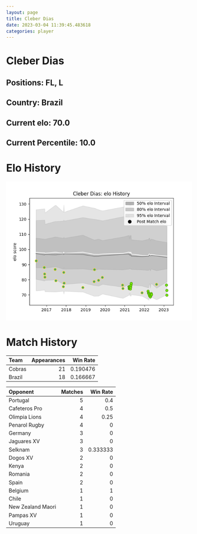 ```yaml
---  
layout: page  
title: Cleber Dias  
date: 2023-03-04 11:39:45.483618  
categories: player  
---
```

# Cleber Dias

## Positions: FL, L

## Country: Brazil

## Current elo: 70.0

## Current Percentile: 10.0

# Elo History


![elo history](history_CleberDias.png)
# Match History


| Team   |   Appearances |   Win Rate |
|:-------|--------------:|-----------:|
| Cobras |            21 |   0.190476 |
| Brazil |            18 |   0.166667 |

| Opponent          |   Matches |   Win Rate |
|:------------------|----------:|-----------:|
| Portugal          |         5 |   0.4      |
| Cafeteros Pro     |         4 |   0.5      |
| Olimpia Lions     |         4 |   0.25     |
| Penarol Rugby     |         4 |   0        |
| Germany           |         3 |   0        |
| Jaguares XV       |         3 |   0        |
| Selknam           |         3 |   0.333333 |
| Dogos XV          |         2 |   0        |
| Kenya             |         2 |   0        |
| Romania           |         2 |   0        |
| Spain             |         2 |   0        |
| Belgium           |         1 |   1        |
| Chile             |         1 |   0        |
| New Zealand Maori |         1 |   0        |
| Pampas XV         |         1 |   0        |
| Uruguay           |         1 |   0        |